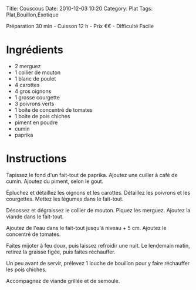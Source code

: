 Title: Couscous
Date: 2010-12-03 10:20
Category: Plat
Tags: Plat,Bouillon,Exotique

Préparation 30 min - Cuisson 12 h - Prix €€ - Difficulté Facile

# Ingrédients

- 2 merguez
- 1 collier de mouton
- 1 blanc de poulet
- 4 carottes
- 4 gros oignons
- 1 grosse courgette
- 3 poivrons verts
- 1 boite de concentré de tomates
- 1 boite de pois chiches
- piment en poudre
- cumin
- paprika

# Instructions

Tapissez le fond d'un fait-tout de paprika.
Ajoutez une cuiller à café de cumin.
Ajoutez du piment, selon le gout.

Épluchez et détaillez les oignons et les carottes.
Détaillez les poivrons et les courgettes.
Mettez les légumes dans le fait-tout.

Désossez et dégraissez le collier de mouton.
Piquez les merguez.
Ajoutez la viande dans le fait-tout.

Ajoutez de l'eau dans le fait-tout jusqu'à niveau + 5 cm.
Ajoutez le concentré de tomates.

Faites mijoter à feu doux, puis laissez refroidir une nuit.
Le lendemain matin, retirez la graisse figée, puis faites réchauffer.

Un peu avant de servir, prélevez 1 louche de bouillon pour y faire réchauffer les pois chiches.

Accompagnez de viande grillée et de semoule.
